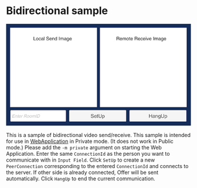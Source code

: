 # Bidirectional sample

![1on1 Sample](images/renderstreaming_1on1sample.png)

This is a sample of bidirectional video send/receive.
This sample is intended for use in [WebApplication](webapp.md) in Private mode. (It does not work in Public mode.)
Please add the `-m private` argument on starting the Web Application.
Enter the same `ConnectionId` as the person you want to communicate with in `Input Field`.
Click `SetUp` to create a new` PeerConnection` corresponding to the entered `ConnectionId` and connects to the server.
If other side is already connected, Offer will be sent automatically.
Click `HangUp` to end the current communication.